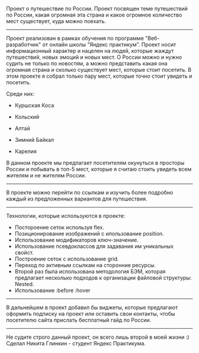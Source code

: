 Проект о путешествие по России.
Проект посвящен теме путешествий по России, какая огромная эта страна и какое огромное количество мест существует, куда можно поехать.

___________________________
Проект реализован в рамках обучения по программе "Веб-разработчик" от онлайн школы "Яндекс практикум".
Проект носит информационный характер и нацелен на людей, которые жаждут путешествий, новых эмоций и новых мест. О России можно и нужно судить не только по новостям, а можно представить какая она огромная страна и сколько существует мест, которые стоит посетить. В этом проекте я собрал только пару мест, которые точно стоит увидеть и посетить.

Среди них:
- Куршская Коса

- Кольский

- Алтай

- Зимний Байкал

- Карелия

В данном проекте мы предлагает посетителям окунуться в просторы России и побывать в топ-5 мест, которые я считаю стоить увидеть всем жителям и не жителям России.
___________________________

В проекте можно перейти по ссылкам и изучить более подробно каждый из предложенных вариантов для путешествия.

___________________________

Технологии, которые используются в проекте:

- Постороение сеток используя flex.
- Позиционирование изображений с ипользование position.
- Использование модификаторов ключ-значение.
- Использование псевдоклассов для задавания им уникальных свойст.
- Построение сеток с использование grid.
- Переход по активным ссылкам на сторонние ресурсы.
- Второй раз была использована методология БЭМ, которая предлагает несколько подходов к организации файловой структуры: Nested.
- Использование :before :hover

___________________________

В дальнейшем в проект добавил бы виджеты, которые предлагают оформить подписку на проект или оставить свои контакты, чтобы посетителю сайта прислать бесплатный гайд по России.

___________________________

Не судите строго данный проект, он всего лишь второй в моей жизни :)
Сделал Никита Глинкин - студент Яндекс Практикума.

